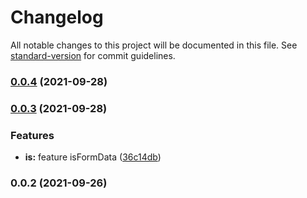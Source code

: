 # Changelog

All notable changes to this project will be documented in this file. See [standard-version](https://github.com/conventional-changelog/standard-version) for commit guidelines.

### [0.0.4](https://github.com/vuthanhbayit/utils/compare/v0.0.3...v0.0.4) (2021-09-28)

### [0.0.3](https://github.com/vuthanhbayit/utils/compare/v0.0.2...v0.0.3) (2021-09-28)


### Features

* **is:** feature isFormData ([36c14db](https://github.com/vuthanhbayit/utils/commit/36c14dbc443bb9f335499edc883a076068de2aa6))

### 0.0.2 (2021-09-26)
